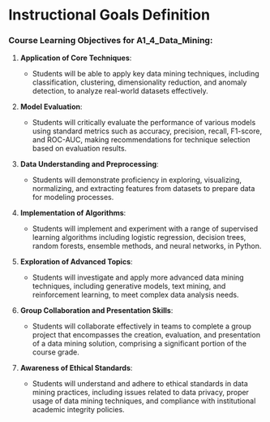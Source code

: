Instructional Goals Definition
==============================

### Course Learning Objectives for A1_4_Data_Mining:

1. **Application of Core Techniques**: 
   - Students will be able to apply key data mining techniques, including classification, clustering, dimensionality reduction, and anomaly detection, to analyze real-world datasets effectively.

2. **Model Evaluation**: 
   - Students will critically evaluate the performance of various models using standard metrics such as accuracy, precision, recall, F1-score, and ROC-AUC, making recommendations for technique selection based on evaluation results.

3. **Data Understanding and Preprocessing**: 
   - Students will demonstrate proficiency in exploring, visualizing, normalizing, and extracting features from datasets to prepare data for modeling processes.

4. **Implementation of Algorithms**: 
   - Students will implement and experiment with a range of supervised learning algorithms including logistic regression, decision trees, random forests, ensemble methods, and neural networks, in Python.

5. **Exploration of Advanced Topics**: 
   - Students will investigate and apply more advanced data mining techniques, including generative models, text mining, and reinforcement learning, to meet complex data analysis needs.

6. **Group Collaboration and Presentation Skills**: 
   - Students will collaborate effectively in teams to complete a group project that encompasses the creation, evaluation, and presentation of a data mining solution, comprising a significant portion of the course grade.

7. **Awareness of Ethical Standards**: 
   - Students will understand and adhere to ethical standards in data mining practices, including issues related to data privacy, proper usage of data mining techniques, and compliance with institutional academic integrity policies.
